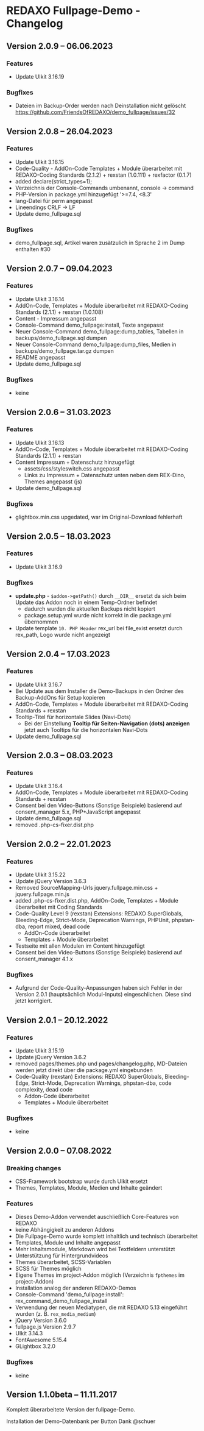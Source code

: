# REDAXO Fullpage-Demo - Changelog

## Version 2.0.9 – 06.06.2023

### Features

* Update UIkit 3.16.19

### Bugfixes

* Dateien im Backup-Order werden nach Deinstallation nicht gelöscht https://github.com/FriendsOfREDAXO/demo_fullpage/issues/32

## Version 2.0.8 – 26.04.2023

### Features

* Update UIkit 3.16.15
* Code-Quality - AddOn-Code Templates + Module überarbeitet mit REDAXO-Coding Standards (2.1.2) + rexstan (1.0.111) + rexfactor (0.1.7)
* added declare(strict_types=1);
* Verzeichnis der Console-Commands umbenannt, console -> command
* PHP-Version in package.yml hinzugefügt '>=7.4, <8.3'
* lang-Datei für perm angepasst
* Lineendings CRLF -> LF
* Update demo_fullpage.sql

### Bugfixes

* demo_fullpage.sql, Artikel waren zusätzulich in Sprache 2 im Dump enthalten #30

## Version 2.0.7 – 09.04.2023

### Features

* Update UIkit 3.16.14
* AddOn-Code, Templates + Module überarbeitet mit REDAXO-Coding Standards (2.1.1) + rexstan (1.0.108)
* Content - Impressum angepasst
* Console-Command demo_fullpage:install, Texte angepasst
* Neuer Console-Command demo_fullpage:dump_tables, Tabellen in backups/demo_fullpage.sql dumpen
* Neuer Console-Command demo_fullpage:dump_files, Medien in backups/demo_fullpage.tar.gz dumpen
* README angepasst
* Update demo_fullpage.sql

### Bugfixes

* keine

## Version 2.0.6 – 31.03.2023

### Features

* Update UIkit 3.16.13
* AddOn-Code, Templates + Module überarbeitet mit REDAXO-Coding Standards (2.1.1) + rexstan
* Content Impressum + Datenschutz hinzugefügt
  * assets/css/styleswitch.css angepasst
  * Links zu Impressum + Datenschutz unten neben dem REX-Dino, Themes angepasst (js)
* Update demo_fullpage.sql

### Bugfixes

* glightbox.min.css upgedated, war im Original-Download fehlerhaft

## Version 2.0.5 – 18.03.2023

### Features

* Update UIkit 3.16.9

### Bugfixes

* **update.php** - `$addon->getPath()` durch `__DIR__` ersetzt da sich beim Update das Addon noch in einem Temp-Ordner befindet
  * dadurch wurden die aktuellen Backups nicht kopiert
  * package.setup.yml wurde nicht korrekt in die package.yml übernommen
* Update template `10. PHP Header` rex_url bei file_exist ersetzt durch rex_path, Logo wurde nicht angezeigt

## Version 2.0.4 – 17.03.2023

### Features

* Update UIkit 3.16.7
* Bei Update aus dem Installer die Demo-Backups in den Ordner des Backup-AddOns für Setup kopieren
* AddOn-Code, Templates + Module überarbeitet mit REDAXO-Coding Standards + rexstan
* Tooltip-Titel für horizontale Slides (Navi-Dots)
  * Bei der Einstellung **Tooltip für Seiten-Navigation (dots) anzeigen** jetzt auch Tooltips für die horizontalen Navi-Dots
* Update demo_fullpage.sql

## Version 2.0.3 – 08.03.2023

### Features

* Update UIkit 3.16.4
* AddOn-Code, Templates + Module überarbeitet mit REDAXO-Coding Standards + rexstan
* Consent bei den Video-Buttons (Sonstige Beispiele) basierend auf consent_manager 5.x, PHP+JavaScript angepasst
* Update demo_fullpage.sql
* removed .php-cs-fixer.dist.php

## Version 2.0.2 – 22.01.2023

### Features

* Update UIkit 3.15.22
* Update jQuery Version 3.6.3
* Removed SourceMapping-Urls jquery.fullpage.min.css + jquery.fullpage.min.js
* added .php-cs-fixer.dist.php, AddOn-Code, Templates + Module überarbeitet mit Coding Standards
* Code-Quality Level 9 (rexstan) Extensions: REDAXO SuperGlobals, Bleeding-Edge, Strict-Mode, Deprecation Warnings, PHPUnit, phpstan-dba, report mixed, dead code
  * AddOn-Code überarbeitet
  * Templates + Module überarbeitet
* Testseite mit allen Modulen im Content hinzugefügt
* Consent bei den Video-Buttons (Sonstige Beispiele) basierend auf consent_manager 4.1.x

### Bugfixes

* Aufgrund der Code-Quality-Anpassungen haben sich Fehler in der Version 2.0.1 (hauptsächlich Modul-Inputs) eingeschlichen. Diese sind jetzt korrigiert.

## Version 2.0.1 – 20.12.2022

### Features

* Update UIkit 3.15.19
* Update jQuery Version 3.6.2
* removed pages/themes.php und pages/changelog.php, MD-Dateien werden jetzt direkt über die package.yml eingebunden
* Code-Quality (rexstan) Extensions: REDAXO SuperGlobals, Bleeding-Edge, Strict-Mode, Deprecation Warnings, phpstan-dba, code complexity, dead code
  * Addon-Code überarbeitet
  * Templates + Module überarbeitet

### Bugfixes

* keine

## Version 2.0.0 – 07.08.2022

### Breaking changes

* CSS-Framework bootstrap wurde durch UIkit ersetzt
* Themes, Templates, Module, Medien und Inhalte geändert

### Features

* Dieses Demo-Addon verwendet auschließlich Core-Features von REDAXO
* keine Abhängigkeit zu anderen Addons
* Die Fullpage-Demo wurde komplett inhaltlich und technisch überarbeitet
* Templates, Module und Inhalte angepasst
* Mehr Inhaltsmodule, Markdown wird bei Textfeldern unterstützt
* Unterstützung für Hintergrundvideos
* Themes überarbeitet, SCSS-Variablen
* SCSS für Themes möglich
* Eigene Themes im project-Addon möglich (Verzeichnis `fpthemes` im project-Addon)
* Installation analog der anderen REDAXO-Demos
* Console-Command 'demo_fullpage:install': rex_command_demo_fullpage_install
* Verwendung der neuen Mediatypen, die mit REDAXO 5.13 eingeführt wurden (z. B. `rex_media_medium`)
* jQuery Version 3.6.0
* fullpage.js Version 2.9.7
* UIkit 3.14.3
* FontAwesome 5.15.4
* GLightbox 3.2.0

### Bugfixes

* keine

## Version 1.1.0beta – 11.11.2017

Komplett überarbeitete Version der fullpage-Demo.

Installation der Demo-Datenbank per Button Dank @schuer
